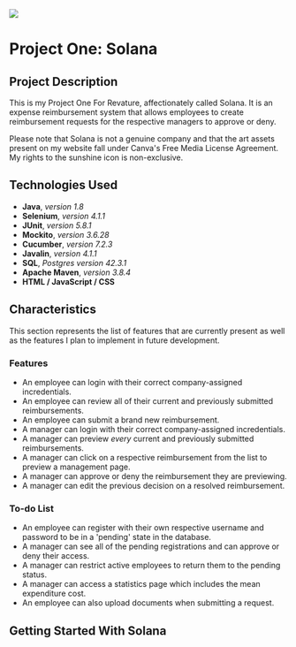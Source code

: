 <img src="https://i.imgur.com/fqvNC8M.png">

# Project One: Solana

## Project Description
This is my Project One For Revature, affectionately called Solana. It is an expense reimbursement system that allows employees to create reimbursement requests for the respective managers to approve or deny.

Please note that Solana is not a genuine company and that the art assets present on my website fall under Canva's Free Media License Agreement. My rights to the sunshine icon is non-exclusive.

## Technologies Used
- **Java**, *version 1.8*
- **Selenium**, *version 4.1.1*
- **JUnit**, *version 5.8.1*
- **Mockito**, *version 3.6.28*
- **Cucumber**, *version 7.2.3*
- **Javalin**, *version 4.1.1*
- **SQL**, *Postgres version 42.3.1*
- **Apache Maven**, *version 3.8.4*
- **HTML / JavaScript / CSS**

## Characteristics
This section represents the list of features that are currently present as well as the features I plan to implement in future development.

### Features
 - An employee can login with their correct company-assigned incredentials.
 - An employee can review all of their current and previously submitted reimbursements.
 - An employee can submit a brand new reimbursement.
 - A manager can login with their correct company-assigned incredentials.
 - A manager can preview *every* current and previously submitted reimbursements.
 - A manager can click on a respective reimbursement from the list to preview a management page.
 - A manager can approve or deny the reimbursement they are previewing.
 - A manager can edit the previous decision on a resolved reimbursement.
 
 ### To-do List
 - An employee can register with their own respective username and password to be in a 'pending' state in the database.
 - A manager can see all of the pending registrations and can approve or deny their access.
 - A manager can restrict active employees to return them to the pending status.
 - A manager can access a statistics page which includes the mean expenditure cost.
 - An employee can also upload documents when submitting a request.

## Getting Started With Solana

